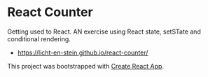# React Counter

Getting used to React. AN exercise using React state, setSTate and conditional rendering.
- https://licht-en-stein.github.io/react-counter/

This project was bootstrapped with [Create React App](https://github.com/facebookincubator/create-react-app).
